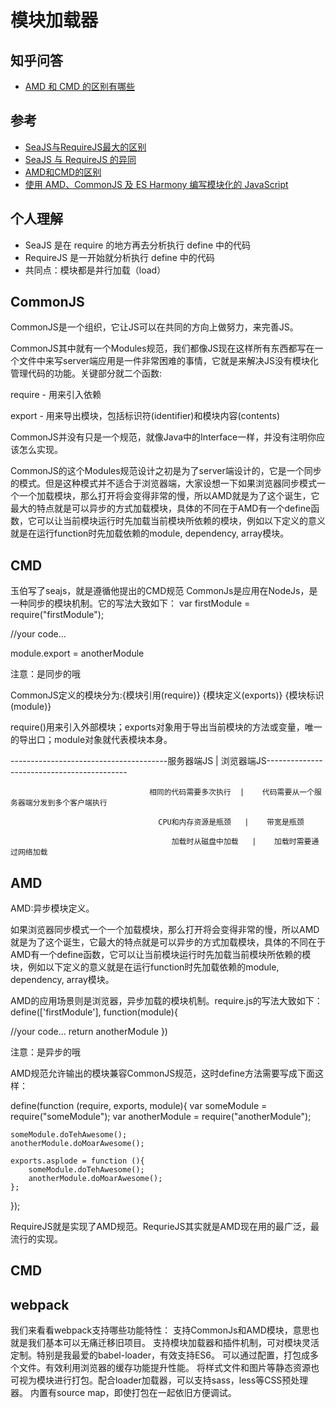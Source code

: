 # 模块加载器

## 知乎问答
* [AMD 和 CMD 的区别有哪些](http://www.zhihu.com/question/20351507)

## 参考
* [SeaJS与RequireJS最大的区别](https://www.douban.com/note/283566440/)
* [SeaJS 与 RequireJS 的异同](https://github.com/seajs/seajs/issues/277)
* [AMD和CMD的区别](https://github.com/tengfeima/CalendarPlugin/issues/7)
* [使用 AMD、CommonJS 及 ES Harmony 编写模块化的 JavaScript](http://justineo.github.io/singles/writing-modular-js/)

## 个人理解
* SeaJS 是在 require 的地方再去分析执行 define 中的代码
* RequireJS 是一开始就分析执行 define 中的代码
* 共同点：模块都是并行加载（load）



## CommonJS
CommonJS是一个组织，它让JS可以在共同的方向上做努力，来完善JS。

CommonJS其中就有一个Modules规范，我们都像JS现在这样所有东西都写在一个文件中来写server端应用是一件非常困难的事情，它就是来解决JS没有模块化管理代码的功能。关键部分就二个函数:

require - 用来引入依赖

export - 用来导出模块，包括标识符(identifier)和模块内容(contents)

CommonJS并没有只是一个规范，就像Java中的Interface一样，并没有注明你应该怎么实现。

CommonJS的这个Modules规范设计之初是为了server端设计的，它是一个同步的模式。但是这种模式并不适合于浏览器端，大家设想一下如果浏览器同步模式一个一个加载模块，那么打开将会变得非常的慢，所以AMD就是为了这个诞生，它最大的特点就是可以异步的方式加载模块，具体的不同在于AMD有一个define函数，它可以让当前模块运行时先加载当前模块所依赖的模块，例如以下定义的意义就是在运行function时先加载依赖的module, dependency, array模块。

## CMD

玉伯写了seajs，就是遵循他提出的CMD规范
CommonJs是应用在NodeJs，是一种同步的模块机制。它的写法大致如下：
var firstModule = require("firstModule");

//your code...

module.export = anotherModule

注意：是同步的哦

CommonJS定义的模块分为:{模块引用(require)} {模块定义(exports)} {模块标识(module)}
 
require()用来引入外部模块；exports对象用于导出当前模块的方法或变量，唯一的导出口；module对象就代表模块本身。

---------------------------------------服务器端JS   |    浏览器端JS-------------------------------------------
 
                                   相同的代码需要多次执行  |    代码需要从一个服务器端分发到多个客户端执行
 
                                     CPU和内存资源是瓶颈   |    带宽是瓶颈
 
                                        加载时从磁盘中加载   |    加载时需要通过网络加载

## AMD

AMD:异步模块定义。

如果浏览器同步模式一个一个加载模块，那么打开将会变得非常的慢，所以AMD就是为了这个诞生，它最大的特点就是可以异步的方式加载模块，具体的不同在于AMD有一个define函数，它可以让当前模块运行时先加载当前模块所依赖的模块，例如以下定义的意义就是在运行function时先加载依赖的module, dependency, array模块。

AMD的应用场景则是浏览器，异步加载的模块机制。require.js的写法大致如下：
define(['firstModule'], function(module){

//your code...
return anotherModule
})

注意：是异步的哦

AMD规范允许输出的模块兼容CommonJS规范，这时define方法需要写成下面这样：

define(function (require, exports, module){
    var someModule = require("someModule");
    var anotherModule = require("anotherModule");    

    someModule.doTehAwesome();
    anotherModule.doMoarAwesome();

    exports.asplode = function (){
        someModule.doTehAwesome();
        anotherModule.doMoarAwesome();
    };
});

RequireJS就是实现了AMD规范。RequrieJS其实就是AMD现在用的最广泛，最流行的实现。

## CMD


## webpack
我们来看看webpack支持哪些功能特性：
支持CommonJs和AMD模块，意思也就是我们基本可以无痛迁移旧项目。
支持模块加载器和插件机制，可对模块灵活定制。特别是我最爱的babel-loader，有效支持ES6。
可以通过配置，打包成多个文件。有效利用浏览器的缓存功能提升性能。
将样式文件和图片等静态资源也可视为模块进行打包。配合loader加载器，可以支持sass，less等CSS预处理器。
内置有source map，即使打包在一起依旧方便调试。

